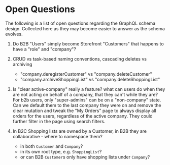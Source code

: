 # Open Questions

The following is a list of open questions regarding the GraphQL schema design.
Collected here as they may become easier to answer as the schema evolves.

1. Do B2B "Users" simply become Storefront "Customers" that happens to have a "role" and "company"?

2. CRUD vs task-based naming conventions, cascading deletes vs archiving

   - "company.deregisterCustomer" vs "company.deleteCustomer"
   - "company.archiveShoppingList" vs "company.deleteShoppingList"

3. Is "clear active-company" really a feature? what can users do when they are not acting on behalf of a company, that they can't while they are?
   For b2b users, only "super-admins" can be on a "non-company" state. Can we default them to the last company they were on and remove the clear mutation and tweak the "My Orders" page to always display all orders for the users, regardless of the active company. They could further filter in the page using search filters.

4. In B2C Shopping lists are owned by a Customer, in B2B they are collaborative - where to namespace them?

   - in both `Customer` and `Company`?
   - in its own root type, e.g. `ShoppingList`?
   - or can B2B `Customer`s only have shopping lists under `Company`?
